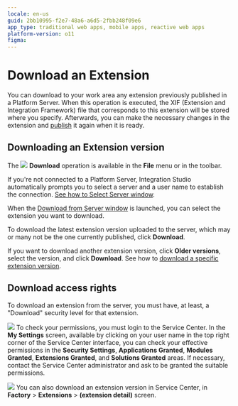 ```yaml
---
locale: en-us
guid: 2bb10995-f2e7-48a6-a6d5-2fbb248f09e6
app_type: traditional web apps, mobile apps, reactive web apps
platform-version: o11
figma:
---
```


# Download an Extension

You can download to your work area any extension previously published in a Platform Server. When this operation is executed, the XIF (Extension and Integration Framework) file that corresponds to this extension will be stored where you specify. Afterwards, you can make the necessary changes in the extension and [publish](<../extension-life-cycle/extension-1-cp.md>) it again when it is ready.

## Downloading an Extension version

The ![](images/download-icon.gif) **Download** operation is available in the **File** menu or in the toolbar.

If you're not connected to a Platform Server, Integration Studio automatically prompts you to select a server and a user name to establish the connection. [See how to Select Server window](<../../../ref/integration-studio/menu/file/server-select-window.md>).

When the [Download from Server window](<../../../ref/integration-studio/menu/file/extension-download-window.md>) is launched, you can select the extension you want to download.

To download the latest extension version uploaded to the server, which may or many not be the one currently published, click **Download**.

If you want to download another extension version, click **Older versions**, select the version, and click **Download**. See how to [download a specific extension version](<../../../ref/integration-studio/menu/file/extension-download-version-window.md>).

## Download access rights

To download an extension from the server, you must have, at least, a "Download" security level for that extension.

![](images/note.gif) To check your permissions, you must login to the Service Center. In the **My Settings** screen, available by clicking on your user name in the top right corner of the Service Center interface, you can check your effective permissions in the **Security Settings**, **Applications Granted**, **Modules Granted**, **Extensions Granted**, and **Solutions Granted** areas. If necessary, contact the Service Center administrator and ask to be granted the suitable permissions.

![](images/tip.gif) You can also download an extension version in Service Center, in **Factory** > **Extensions** > **(extension detail)** screen.

